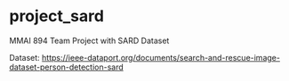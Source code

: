 # project_sard
MMAI 894 Team Project with SARD Dataset

Dataset: https://ieee-dataport.org/documents/search-and-rescue-image-dataset-person-detection-sard
